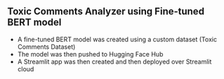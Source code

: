 ## Toxic Comments Analyzer using Fine-tuned BERT model

- A fine-tuned BERT model was created using a custom dataset (Toxic Comments Dataset)
- The model was then pushed to Hugging Face Hub
- A Streamlit app was then created and then deployed over Streamlit cloud
